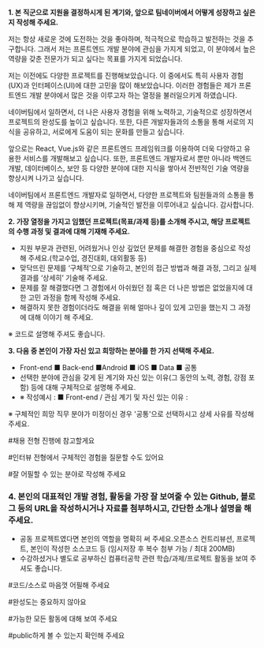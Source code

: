 **1. 본 직군으로 지원을 결정하시게 된 계기와, 앞으로 팀네이버에서 어떻게 성장하고 싶은지 작성해 주세요.**

저는 항상 새로운 것에 도전하는 것을 좋아하며, 적극적으로 학습하고 발전하는 것을 추구합니다. 그래서 저는 프론트엔드 개발 분야에 관심을 가지게 되었고, 이 분야에서 높은 역량을 갖춘 전문가가 되고 싶다는 목표를 가지게 되었습니다.

저는 이전에도 다양한 프로젝트를 진행해보았습니다. 이 중에서도 특히 사용자 경험(UX)과 인터페이스(UI)에 대한 고민을 많이 해보았습니다. 이러한 경험들은 제가 프론트엔드 개발 분야에서 많은 것을 이루고자 하는 열정을 불러일으키게 하였습니다.

네이버팀에서 일하면서, 더 나은 사용자 경험을 위해 노력하고, 기술적으로 성장하면서 프로젝트의 완성도를 높이고 싶습니다. 또한, 다른 개발자들과의 소통을 통해 서로의 지식을 공유하고, 서로에게 도움이 되는 문화를 만들고 싶습니다.

앞으로는 React, Vue.js와 같은 프론트엔드 프레임워크를 이용하여 더욱 다양하고 유용한 서비스를 개발해보고 싶습니다. 또한, 프론트엔드 개발자로서 뿐만 아니라 백엔드 개발, 데이터베이스, 보안 등 다양한 분야에 대한 지식을 쌓아서 전반적인 기술 역량을 향상시켜 나가고 싶습니다.

네이버팀에서 프론트엔드 개발자로 일하면서, 다양한 프로젝트와 팀원들과의 소통을 통해 제 역량을 끊임없이 향상시키며, 기술적인 발전을 이루어내고 싶습니다. 감사합니다.



**2. 가장 열정을 가지고 임했던 프로젝트(목표/과제 등)를 소개해 주시고, 해당 프로젝트의 수행 과정 및 결과에 대해 기재해 주세요.**

- 지원 부문과 관련된, 어려웠거나 인상 깊었던 문제를 해결한 경험을 중심으로 작성해 주세요.(학교수업, 경진대회, 대외활동 등)
- 맞닥뜨린 문제를 ‘구체적’으로 기술하고, 본인의 접근 방법과 해결 과정, 그리고 실제 결과를 ‘상세히’ 기술해 주세요.
- 문제를 잘 해결했다면 그 경험에서 아쉬웠던 점 혹은 더 나은 방법은 없었을지에 대한 고민 과정을 함께 작성해 주세요.
- 해결하지 못한 경험이더라도 해결을 위해 얼마나 깊이 있게 고민을 했는지 그 과정에 대해 이야기 해 주세요.

※ 코드로 설명해 주셔도 좋습니다.

**3. 다음 중 본인이 가장 자신 있고 희망하는 분야를 한 가지 선택해 주세요.**

- Front-end ■ Back-end ■Android ■ iOS ■ Data ■ 공통
- 선택한 분야에 관심을 갖게 된 계기와 자신 있는 이유(그 동안의 노력, 경험, 강점 포함) 등에 대해 구체적으로 설명해 주세요.
- ※ 작성예시 : ■ Front-end / 관심 계기 및 자신 있는 이유 :

※ 구체적인 희망 직무 분야가 미정이신 경우 '공통'으로 선택하시고 상세 사유를 작성해 주세요.

#채용 전형 진행에 참고할게요 

#인터뷰 전형에서 구체적인 경험을 질문할 수도 있어요 

#잘 어필할 수 있는 분야로 작성해 주세요

### 4. 본인의 대표적인 개발 경험, 활동을 가장 잘 보여줄 수 있는 Github, 블로그 등의 URL을 작성하시거나 자료를 첨부하시고, 간단한 소개나 설명을 해 주세요.

- 공동 프로젝트였다면 본인의 역할을 명확히 써 주세요.오픈소스 컨트리뷰션, 프로젝트, 본인이 작성한 소스코드 등 (임시저장 후 복수 첨부 가능 / 최대 200MB)
- 수강하셨거나 별도로 공부하신 컴퓨터공학 관련 학습/과제/프로젝트 활동을 보여 주셔도 좋습니다.

#코드/소스로 마음껏 어필해 주세요 

#완성도는 중요하지 않아요 

#가능한 모든 활동에 대해 보여 주세요

#public하게 볼 수 있는지 확인해 주세요

